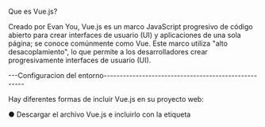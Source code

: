 Que es Vue.js?

Creado por Evan You, Vue.js es un marco JavaScript progresivo de código abierto para crear interfaces de usuario (UI) y aplicaciones de una sola página; se conoce comúnmente como Vue. Este marco utiliza "alto desacoplamiento", lo que permite a los desarrolladores crear progresivamente interfaces de usuario (UI).

---Configuracion del entorno-----------------------------------------------------

Hay diferentes formas de incluir Vue.js en su proyecto web:

● Descargar el archivo Vue.js e incluirlo con la etiqueta <script> directamente en el archivo HTML.

● Usar CDN al incluir la etiqueta <script> en el archivo HTML

● Instalarlo con Node Package Manager (NPM)

● Usar Vue-cli para configurar su proyecto
------------------------------Instalando Tailwind

npm install -D tailwindcss postcss autoprefixer

------------------Componentes En VUE.JS --------------------------

los componentes te ayudaran a dividir tu codigo en partes reusables
los componentes usan la extension .vue y se importa con import desde js
para tener en cuenta que cualquier componente importado con <script setup> se hace dispoible con el template

----------------API STYLE VUE--------------------------
Option API: usa una sintax de tipo obj, se recomienda usar si eres nuevo en Vue y si integraras otros lengukjes en tu codigo
Composition API: se definen los componentes utilizando imports y escribiendo las fn directamente en el component, siempre y cuando creas toda la app con vue se usa este style

-------EVENTOS EN VUE ----------------------------------------------------------------------
todas las apps requieren eventos, asi como REACT , onClick, onStage, etc, cuando un user escribe en un campo y realiza un subtmit es un event de tipo subtmit , click es un elemento
Los Events se agregan con la directiva: v-on , o @evento

---------------------STATE EN VUE JS----------------------

the source of truth , de tu app, si el carrito de compras esta lleno o no, si el user esta o no registrado. esto se basa a ciertas condiciones del codigo

Como VUE administra el State?:
con las fn de ref y ractive,(ya vienen instaladas en VUE ), se les puede pasar un entero

Pinia, administra el state en produccion

----------COMPUTED PROPERTIES--------------------------------------
en Vue.js es para tener un codigo mas ordenado, teniendo actualizaciones en el codigo, se recomineda el use de este para que el codigo qude limpio, esta fn se importa de vue

Watchers en VS

- Con los computed properties podemos revisar llos valores derivados de una funcion; pero algunas veces queremos modificar algo extra ecuando algun state cambia, con composition API se puede:

* Tomar mas de una dependecia ; y cuando estas cambien podemos llamar otra fn o validar
